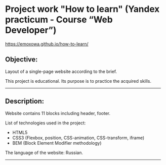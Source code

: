 # Project work "How to learn" (Yandex practicum - Course “Web Developer”)

https://emoxowa.github.io/how-to-learn/

## Objective:
Layout of a single-page website according to the brief.

This project is educational. Its purpose is to practice the acquired skills.

------

## Description:

Website contains 11 blocks including header, footer.

List of technologies used in the project:
 * HTML5
 * CSS3 (Flexbox, position, CSS-animation, CSS-transform, iframe)
 * BEM (Block Element Modifier methodology)

The language of the website: Russian.

------



